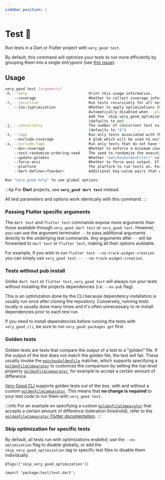 ```yaml
---
sidebar_position: 1
---
```


# Test 🧪

Run tests in a Dart or Flutter project with `very_good test`.

By default, this command will optimize your tests to run more efficiently by grouping them into a single entrypoint (see [this issue][cov_issue]).

## Usage

```sh
very_good test [arguments]
-h, --help                            Print this usage information.
    --coverage                        Whether to collect coverage information.
-r, --recursive                       Run tests recursively for all nested packages.
    --[no-]optimization               Whether to apply optimizations for test performance.
                                      Automatically disabled when --platform is specified.
                                      Add the `skip_very_good_optimization` tag to specific test files to disable them individually.
                                      (defaults to on)
-j, --concurrency                     The number of concurrent test suites run.
                                      (defaults to "4")
-t, --tags                            Run only tests associated with the specified tags.
    --exclude-coverage                A glob which will be used to exclude files that match from the coverage.
-x, --exclude-tags                    Run only tests that do not have the specified tags.
    --min-coverage                    Whether to enforce a minimum coverage percentage.
    --test-randomize-ordering-seed    The seed to randomize the execution order of test cases within test files.
    --update-goldens                  Whether "matchesGoldenFile()" calls within your test methods should update the golden files.
    --force-ansi                      Whether to force ansi output. If not specified, it will maintain the default behavior based on stdout and stderr.
    --platform                        The platform to run tests on. For Flutter tests, this can be "chrome", "vm", "android", "ios", etc. For Dart tests, this can be "chrome", "vm", etc.
    --dart-define=<foo=bar>           Additional key-value pairs that will be available as constants from the String.fromEnvironment, bool.fromEnvironment, int.fromEnvironment, and double.fromEnvironment constructors. Multiple defines can be passed by repeating "--dart-define" multiple times.

Run "very_good help" to see global options.
```

:::tip
For **Dart** projects, use **`very_good dart test`** instead.

All test parameters and options work identically with this command.
:::

### Passing Flutter specific arguments

The `dart test` and `flutter test` commands expose more arguments than those available through `very_good dart test` or `very_good test`. However, you can use the argument terminator `--` to pass additional arguments directly to the underlying test commands. Any arguments after `--` will be forwarded to `dart test` or `flutter test`, making all their options available.

For example, if you wish to run `flutter test --no-track-widget-creation` you can simply use `very_good test -- --no-track-widget-creation`.

### Tests without pub install

Unlike `dart test` or `flutter test`, `very_good test` will always run your tests without installing the projects dependencies (i.e. `--no-pub` flag).

This is an optimization done by the CLI because dependency installation is usually run once after cloning the repository. Conversely, running tests locally is usually done many times and it's often unnecessary to re-install dependencies prior to each test run.

If you need to install dependencies before running the tests with `very_good_cli`, be sure to run `very_good packages get` first.

[cov_issue]: https://github.com/flutter/flutter/issues/90225

### Golden tests

Golden tests are tests that compare the output of a test to a "golden" file. If the output of the test does not match the golden file, the test will fail. These usually invoke the [`matchesGoldenFile`](https://api.flutter.dev/flutter/flutter_test/matchesGoldenFile.html) matcher, which supports specifying a [`GoldenFileComparator`](https://api.flutter.dev/flutter/flutter_test/GoldenFileComparator-class.html) to customize the comparison by setting the top-level property [`goldenFileComparator`](https://api.flutter.dev/flutter/flutter_test/goldenFileComparator.html), for example to accept a certain amount of difference.

[Very Good CLI](https://cli.vgv.dev/) supports golden tests out of the box, with and without a custom [`goldenFileComparator`](https://api.flutter.dev/flutter/flutter_test/goldenFileComparator.html). This means that **no change is required** to your test code to run them with `very_good test`.

:::info For an example on specifying a custom [`GoldenFileComparator`](https://api.flutter.dev/flutter/flutter_test/GoldenFileComparator-class.html) that accepts a certain amount of difference (toleration threshold), refer to the [`goldenFileComparator` Flutter documentation](https://api.flutter.dev/flutter/flutter_test/goldenFileComparator.html). :::

### Skip optimization for specific tests

By default, all tests run with optimizations enabled; use the `--no-optimization` flag to disable globally, or add the `skip_very_good_optimization` tag to specific test files to disable them individually.

```
@Tags(['skip_very_good_optimization'])

import 'package:test/test.dart';
```
